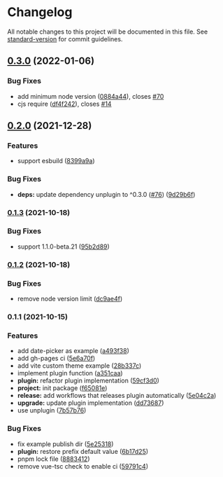 # Changelog

All notable changes to this project will be documented in this file. See [standard-version](https://github.com/conventional-changelog/standard-version) for commit guidelines.

## [0.3.0](https://github.com/element-plus/unplugin-element-plus/compare/v0.2.0...v0.3.0) (2022-01-06)


### Bug Fixes

* add minimum node version ([0884a44](https://github.com/element-plus/unplugin-element-plus/commit/0884a4460fefc1c67afe1bac8adf1f5f06332e5d)), closes [#70](https://github.com/element-plus/unplugin-element-plus/issues/70)
* cjs require ([df4f242](https://github.com/element-plus/unplugin-element-plus/commit/df4f24295a58789940c32ce255f354bca19f7eb2)), closes [#14](https://github.com/element-plus/unplugin-element-plus/issues/14)

## [0.2.0](https://github.com/element-plus/unplugin-element-plus/compare/v0.1.3...v0.2.0) (2021-12-28)


### Features

* support esbuild ([8399a9a](https://github.com/element-plus/unplugin-element-plus/commit/8399a9a3d7f8c9f522ff80530c87275478d2c115))


### Bug Fixes

* **deps:** update dependency unplugin to ^0.3.0 ([#76](https://github.com/element-plus/unplugin-element-plus/issues/76)) ([9d29b6f](https://github.com/element-plus/unplugin-element-plus/commit/9d29b6f306d81b22d92e8a26f6415b9962e2523d))

### [0.1.3](https://github.com/element-plus/unplugin-element-plus/compare/v0.1.2...v0.1.3) (2021-10-18)


### Bug Fixes

* support 1.1.0-beta.21 ([95b2d89](https://github.com/element-plus/unplugin-element-plus/commit/95b2d89ef24d4ca317d6c375dbe28a9603909df8))

### [0.1.2](https://github.com/element-plus/unplugin-element-plus/compare/v0.1.1...v0.1.2) (2021-10-18)


### Bug Fixes

* remove node version limit ([dc9ae4f](https://github.com/element-plus/unplugin-element-plus/commit/dc9ae4f666b502c6f9c66b3dfaadabd9a4a05832))

### 0.1.1 (2021-10-15)


### Features

* add date-picker as example ([a493f38](https://github.com/element-plus/unplugin-element-plus/commit/a493f387a1479859ccf0b5edb39ba5635de0760e))
* add gh-pages ci ([5e6a70f](https://github.com/element-plus/unplugin-element-plus/commit/5e6a70fa711cc8155669a2b66c899d5b8cc90dce))
* add vite custom theme example ([28b337c](https://github.com/element-plus/unplugin-element-plus/commit/28b337c9acbd3725e314362bfe35ef000a74cd5f))
* implement plugin function ([a351caa](https://github.com/element-plus/unplugin-element-plus/commit/a351caa1ba18fd870eb25dab179faf7b83e78df8))
* **plugin:** refactor plugin implementation ([59cf3d0](https://github.com/element-plus/unplugin-element-plus/commit/59cf3d000e89a16b13e3bd2b2df3776b3ad569ef))
* **project:** init package ([f65081e](https://github.com/element-plus/unplugin-element-plus/commit/f65081eb6c536d5873b54e5ac2cd9bd7a987c730))
* **release:** add workflows that releases plugin automatically ([5e04c2a](https://github.com/element-plus/unplugin-element-plus/commit/5e04c2ae4fba468779303f2fa820c6f2d4181a5a))
* **upgrade:** update plugin implementation ([dd73687](https://github.com/element-plus/unplugin-element-plus/commit/dd73687a99447593005071c9036027a411b36d1c))
* use unplugin ([7b57b76](https://github.com/element-plus/unplugin-element-plus/commit/7b57b76d73bdfd5734165fbc16753deb64780f25))


### Bug Fixes

* fix example publish dir ([5e25318](https://github.com/element-plus/unplugin-element-plus/commit/5e25318bd107547955b84dad5ffc2d7458546930))
* **plugin:** restore prefix default value ([6b17d25](https://github.com/element-plus/unplugin-element-plus/commit/6b17d25a57fc6529401a54f5c7d54d0dab4fff2f))
* pnpm lock file ([8883412](https://github.com/element-plus/unplugin-element-plus/commit/888341260aee8a4b64263186705ba59db7638291))
* remove vue-tsc check to enable ci ([59791c4](https://github.com/element-plus/unplugin-element-plus/commit/59791c489d610022bf8705c83264cd6398808f40))
